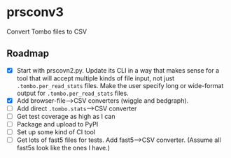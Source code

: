 # prsconv3
Convert Tombo files to CSV

## Roadmap
- [x] Start with prscovn2.py. Update its CLI in a way that makes sense for a tool that will accept multiple kinds of file input, not just `.tombo.per_read_stats` files. Make the user specify long or wide-format output for `.tombo.per_read_stats` files.
- [x] Add browser-file-->CSV converters (wiggle and bedgraph).
- [ ] Add direct `.tombo.stats`-->CSV converter
- [ ] Get test coverage as high as I can
- [ ] Package and upload to PyPI
- [ ] Set up some kind of CI tool
- [ ] Get lots of fast5 files for tests. Add fast5-->CSV converter. (Assume all fast5s look like the ones I have.)
